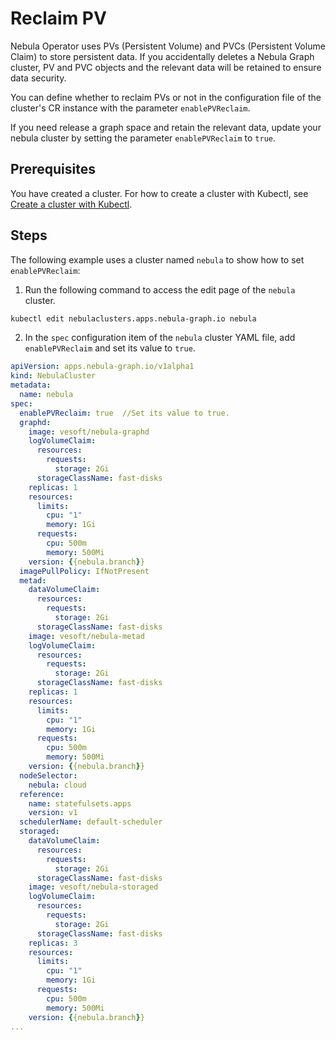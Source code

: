 # Reclaim PV

Nebula Operator uses PVs (Persistent Volume) and PVCs (Persistent Volume Claim) to store persistent data. If you accidentally deletes a Nebula Graph cluster, PV and PVC objects and the relevant data will be retained to ensure data security.

You can define whether to reclaim PVs or not in the configuration file of the cluster's CR instance with the parameter `enablePVReclaim`.

If you need release a graph space and retain the relevant data, update your nebula cluster by setting the parameter `enablePVReclaim` to `true`.

## Prerequisites

You have created a cluster. For how to create a cluster with Kubectl, see [Create a cluster with Kubectl](../3.deploy-nebula-graph-cluster/3.1create-cluster-with-kubectl.md). 

## Steps

The following example uses a cluster named `nebula` to show how to set `enablePVReclaim`:

1.  Run the following command to access the edit page of the `nebula` cluster.
   
  ```bash
  kubectl edit nebulaclusters.apps.nebula-graph.io nebula
  ```

2. In the `spec` configuration item of the `nebula` cluster YAML file, add `enablePVReclaim` and set its value to `true`.

  ```yaml
  apiVersion: apps.nebula-graph.io/v1alpha1
  kind: NebulaCluster
  metadata:
    name: nebula
  spec:
    enablePVReclaim: true  //Set its value to true.
    graphd:
      image: vesoft/nebula-graphd
      logVolumeClaim:
        resources:
          requests:
            storage: 2Gi
        storageClassName: fast-disks
      replicas: 1
      resources:
        limits:
          cpu: "1"
          memory: 1Gi
        requests:
          cpu: 500m
          memory: 500Mi
      version: {{nebula.branch}}
    imagePullPolicy: IfNotPresent
    metad:
      dataVolumeClaim:
        resources:
          requests:
            storage: 2Gi
        storageClassName: fast-disks
      image: vesoft/nebula-metad
      logVolumeClaim:
        resources:
          requests:
            storage: 2Gi
        storageClassName: fast-disks
      replicas: 1
      resources:
        limits:
          cpu: "1"
          memory: 1Gi
        requests:
          cpu: 500m
          memory: 500Mi
      version: {{nebula.branch}}
    nodeSelector:
      nebula: cloud
    reference:
      name: statefulsets.apps
      version: v1
    schedulerName: default-scheduler
    storaged:
      dataVolumeClaim:
        resources:
          requests:
            storage: 2Gi
        storageClassName: fast-disks
      image: vesoft/nebula-storaged
      logVolumeClaim:
        resources:
          requests:
            storage: 2Gi
        storageClassName: fast-disks
      replicas: 3
      resources:
        limits:
          cpu: "1"
          memory: 1Gi
        requests:
          cpu: 500m
          memory: 500Mi
      version: {{nebula.branch}}
  ...    
  ```
